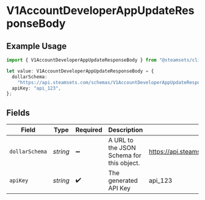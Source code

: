 # V1AccountDeveloperAppUpdateResponseBody

## Example Usage

```typescript
import { V1AccountDeveloperAppUpdateResponseBody } from "@steamsets/client-ts/models/components";

let value: V1AccountDeveloperAppUpdateResponseBody = {
  dollarSchema:
    "https://api.steamsets.com/schemas/V1AccountDeveloperAppUpdateResponseBody.json",
  apiKey: "api_123",
};
```

## Fields

| Field                                                                          | Type                                                                           | Required                                                                       | Description                                                                    | Example                                                                        |
| ------------------------------------------------------------------------------ | ------------------------------------------------------------------------------ | ------------------------------------------------------------------------------ | ------------------------------------------------------------------------------ | ------------------------------------------------------------------------------ |
| `dollarSchema`                                                                 | *string*                                                                       | :heavy_minus_sign:                                                             | A URL to the JSON Schema for this object.                                      | https://api.steamsets.com/schemas/V1AccountDeveloperAppUpdateResponseBody.json |
| `apiKey`                                                                       | *string*                                                                       | :heavy_check_mark:                                                             | The generated API Key                                                          | api_123                                                                        |